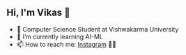 ## Hi, I'm Vikas 👋
- 🧠 Computer Science Student at Vishwakarma University<br>
- 🌱 I’m currently learning AI-ML<br>
- 📫 How to reach me: [Instagram](https://www.instagram.com/vicky_d_404/) 😶‍🌫️ <br>
<!--
**Vicky404-git/Vicky404-git** is a ✨ _special_ ✨ repository because its `README.md` (this file) appears on your GitHub profile.

Here are some ideas to get you started:

- 🔭 I’m currently working on ...
- 🌱 I’m currently learning ...
- 👯 I’m looking to collaborate on ...
- 🤔 I’m looking for help with ...
- 💬 Ask me about ...
- 📫 How to reach me: ...
- 😄 Pronouns: ...
- ⚡ Fun fact: ...
-->
